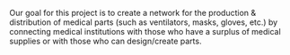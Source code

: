 Our goal for this project is to create a network for the production & distribution of medical parts (such as ventilators, masks, gloves, etc.) by connecting medical institutions with those who have a surplus of medical supplies or with those who can design/create parts.
